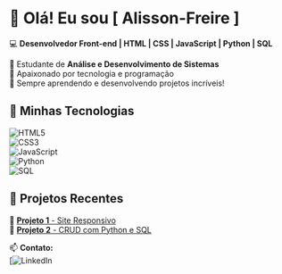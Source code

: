 # 👋 Olá! Eu sou [ Alisson-Freire ]  

💻 **Desenvolvedor Front-end | HTML | CSS | JavaScript | Python | SQL**  

🔹 Estudante de **Análise e Desenvolvimento de Sistemas**  
🔹 Apaixonado por tecnologia e programação  
🔹 Sempre aprendendo e desenvolvendo projetos incríveis!  

## 🚀 Minhas Tecnologias  

![HTML5](https://img.shields.io/badge/HTML5-E34F26?style=for-the-badge&logo=html5&logoColor=white)  
![CSS3](https://img.shields.io/badge/CSS3-1572B6?style=for-the-badge&logo=css3&logoColor=white)  
![JavaScript](https://img.shields.io/badge/JavaScript-F7DF1E?style=for-the-badge&logo=javascript&logoColor=black)  
![Python](https://img.shields.io/badge/Python-3776AB?style=for-the-badge&logo=python&logoColor=white)  
![SQL](https://img.shields.io/badge/SQL-003B57?style=for-the-badge&logo=postgresql&logoColor=white)  

## 📌 Projetos Recentes  

🔹 [**Projeto 1** - Site Responsivo](https://github.com/seuperfil/projeto1)  
🔹 [**Projeto 2** - CRUD com Python e SQL](https://github.com/seuperfil/projeto2)  

📫 **Contato:**  
[![LinkedIn](https://www.linkedin.com/in/alissonfreire/)  
